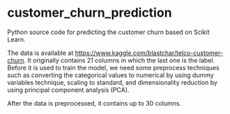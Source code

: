 # customer_churn_prediction
Python source code for predicting the customer churn based on Scikit Learn. 

The data is available at https://www.kaggle.com/blastchar/telco-customer-churn. It originally contains 21 columns in which the last one is the label. 
Before it is used to train the model, we need some preprocess techniques such as converting the categorical values to 
numerical by using dummy variables technique, scaling to standard, and dimensionality reduction by using principal component analysis (PCA). 

After the data is preprocessed, it contains up to 30 columns. 
